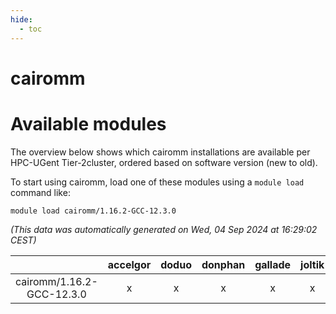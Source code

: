 ```yaml
---
hide:
  - toc
---
```


cairomm
=======

# Available modules


The overview below shows which cairomm installations are available per HPC-UGent Tier-2cluster, ordered based on software version (new to old).

To start using cairomm, load one of these modules using a `module load` command like:

```shell
module load cairomm/1.16.2-GCC-12.3.0
```

*(This data was automatically generated on Wed, 04 Sep 2024 at 16:29:02 CEST)*  

| |accelgor|doduo|donphan|gallade|joltik|shinx|skitty|
| :---: | :---: | :---: | :---: | :---: | :---: | :---: | :---: |
|cairomm/1.16.2-GCC-12.3.0|x|x|x|x|x|x|x|
